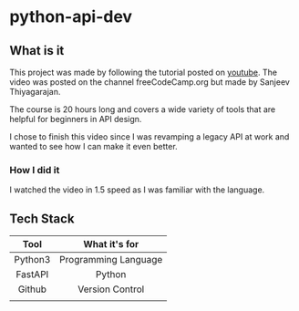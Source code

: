 # python-api-dev

## What is it

This project was made by following the tutorial posted on [youtube](https://www.youtube.com/watch?v=0sOvCWFmrtA&t). The video was posted on the channel freeCodeCamp.org but made by Sanjeev Thiyagarajan.

The course is 20 hours long and covers a wide variety of tools that are helpful for beginners in API design.

I chose to finish this video since I was revamping a legacy API at work and wanted to see how I can make it even better.

### How I did it

I watched the video in 1.5 speed as I was familiar with the language.

## Tech Stack

|  Tool   |    What it's for     |
| :-----: | :------------------: |
| Python3 | Programming Language |
| FastAPI |        Python        |
| Github  |   Version Control    |
|         |                      |
